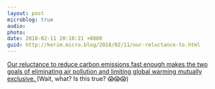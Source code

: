 ```yaml
---
layout: post
microblog: true
audio: 
photo: 
date: 2018-02-11 20:10:21 +0800
guid: http://kerim.micro.blog/2018/02/11/our-reluctance-to.html
---
```

[Our reluctance to reduce carbon emissions fast enough makes the two goals of eliminating air pollution and limiting global warming mutually exclusive. ](https://www.rollingstone.com/politics/features/why-aerosols-are-a-deadly-climate-change-threat-w516504) (Wait, what? Is this true? 😱😱😱)
